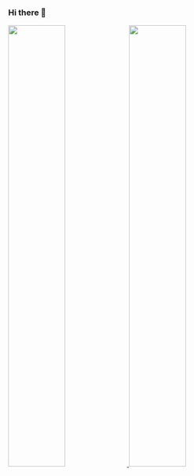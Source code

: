 ### Hi there 👋


<span>
  <a href="https://github.com/Tiagonp">
  <img width="48%" src="https://github-readme-stats.vercel.app/api?username=Tiagonp&show_icons=true&theme=dracula&include_all_commits=true&count_private=true"/>
  <img width="48%" src="https://github-readme-stats.vercel.app/api/top-langs/?username=Tiagonp&layout=compact&langs_count=7&theme=dracula"/>
</span>
